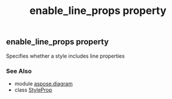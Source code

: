 ﻿---
title: enable_line_props property
second_title: Aspose.Diagram for Python via .NET API References
description: 
type: docs
weight: 40
url: /python-net/aspose.diagram/styleprop/enable_line_props/
is_root: false
---

## enable_line_props property


Specifies whether a style includes line properties

### See Also
* module [aspose.diagram](../../)
* class [StyleProp](/diagram/python-net/aspose.diagram/styleprop)
